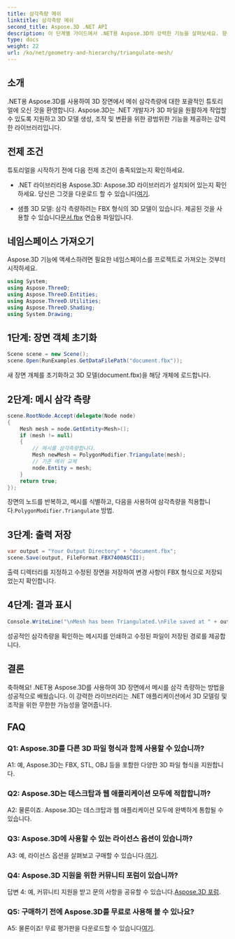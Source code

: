```yaml
---
title: 삼각측량 메쉬
linktitle: 삼각측량 메쉬
second_title: Aspose.3D .NET API
description: 이 단계별 가이드에서 .NET용 Aspose.3D의 강력한 기능을 살펴보세요. 향상된 모델링을 위해 3D 메시를 손쉽게 삼각측량하는 방법을 알아보세요.
type: docs
weight: 22
url: /ko/net/geometry-and-hierarchy/triangulate-mesh/
---
```

## 소개

.NET용 Aspose.3D를 사용하여 3D 장면에서 메쉬 삼각측량에 대한 포괄적인 튜토리얼에 오신 것을 환영합니다. Aspose.3D는 .NET 개발자가 3D 파일을 원활하게 작업할 수 있도록 지원하고 3D 모델 생성, 조작 및 변환을 위한 광범위한 기능을 제공하는 강력한 라이브러리입니다.

## 전제 조건

튜토리얼을 시작하기 전에 다음 전제 조건이 충족되었는지 확인하세요.

- .NET 라이브러리용 Aspose.3D: Aspose.3D 라이브러리가 설치되어 있는지 확인하세요. 당신은 그것을 다운로드 할 수 있습니다[여기](https://releases.aspose.com/3d/net/).

-  샘플 3D 모델: 삼각 측량하려는 FBX 형식의 3D 모델이 있습니다. 제공된 것을 사용할 수 있습니다[문서.fbx](https://reference.aspose.com/3d/net/) 연습용 파일입니다.

## 네임스페이스 가져오기

Aspose.3D 기능에 액세스하려면 필요한 네임스페이스를 프로젝트로 가져오는 것부터 시작하세요.

```csharp
using System;
using Aspose.ThreeD;
using Aspose.ThreeD.Entities;
using Aspose.ThreeD.Utilities;
using Aspose.ThreeD.Shading;
using System.Drawing;
```

## 1단계: 장면 객체 초기화

```csharp
Scene scene = new Scene();
scene.Open(RunExamples.GetDataFilePath("document.fbx"));
```

새 장면 개체를 초기화하고 3D 모델(document.fbx)을 해당 개체에 로드합니다.

## 2단계: 메시 삼각 측량

```csharp
scene.RootNode.Accept(delegate(Node node)
{
    Mesh mesh = node.GetEntity<Mesh>();
    if (mesh != null)
    {
        // 메시를 삼각측량합니다.
        Mesh newMesh = PolygonModifier.Triangulate(mesh);
        // 기존 메쉬 교체
        node.Entity = mesh;
    }
    return true;
});
```

 장면의 노드를 반복하고, 메시를 식별하고, 다음을 사용하여 삼각측량을 적용합니다.`PolygonModifier.Triangulate` 방법.

## 3단계: 출력 저장

```csharp
var output = "Your Output Directory" + "document.fbx";
scene.Save(output, FileFormat.FBX7400ASCII);
```

출력 디렉터리를 지정하고 수정된 장면을 저장하여 변경 사항이 FBX 형식으로 저장되었는지 확인합니다.

## 4단계: 결과 표시

```csharp
Console.WriteLine("\nMesh has been Triangulated.\nFile saved at " + output);
```

성공적인 삼각측량을 확인하는 메시지를 인쇄하고 수정된 파일이 저장된 경로를 제공합니다.

## 결론

축하해요! .NET용 Aspose.3D를 사용하여 3D 장면에서 메시를 삼각 측량하는 방법을 성공적으로 배웠습니다. 이 강력한 라이브러리는 .NET 애플리케이션에서 3D 모델링 및 조작을 위한 무한한 가능성을 열어줍니다.

## FAQ

### Q1: Aspose.3D를 다른 3D 파일 형식과 함께 사용할 수 있습니까?

A1: 예, Aspose.3D는 FBX, STL, OBJ 등을 포함한 다양한 3D 파일 형식을 지원합니다.

### Q2: Aspose.3D는 데스크탑과 웹 애플리케이션 모두에 적합합니까?

A2: 물론이죠. Aspose.3D는 데스크탑과 웹 애플리케이션 모두에 완벽하게 통합될 수 있습니다.

### Q3: Aspose.3D에 사용할 수 있는 라이선스 옵션이 있습니까?

 A3: 예, 라이선스 옵션을 살펴보고 구매할 수 있습니다.[여기](https://purchase.aspose.com/buy).

### Q4: Aspose.3D 지원을 위한 커뮤니티 포럼이 있습니까?

 답변 4: 예, 커뮤니티 지원을 받고 문의 사항을 공유할 수 있습니다.[Aspose.3D 포럼](https://forum.aspose.com/c/3d/18).

### Q5: 구매하기 전에 Aspose.3D를 무료로 사용해 볼 수 있나요?

 A5: 물론이죠! 무료 평가판을 다운로드할 수 있습니다[여기](https://releases.aspose.com/).
